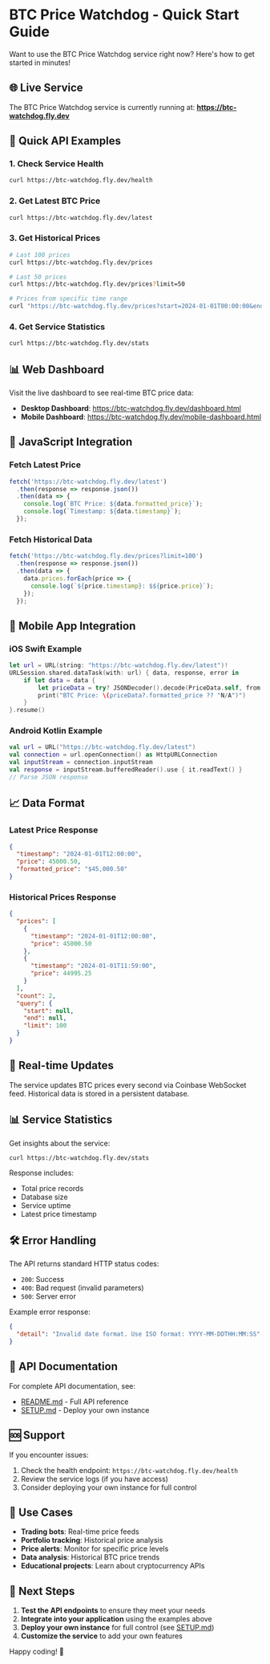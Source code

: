 # BTC Price Watchdog - Quick Start Guide

Want to use the BTC Price Watchdog service right now? Here's how to get started in minutes!

## 🌐 Live Service

The BTC Price Watchdog service is currently running at:
**https://btc-watchdog.fly.dev**

## 🚀 Quick API Examples

### 1. Check Service Health
```bash
curl https://btc-watchdog.fly.dev/health
```

### 2. Get Latest BTC Price
```bash
curl https://btc-watchdog.fly.dev/latest
```

### 3. Get Historical Prices
```bash
# Last 100 prices
curl https://btc-watchdog.fly.dev/prices

# Last 50 prices
curl https://btc-watchdog.fly.dev/prices?limit=50

# Prices from specific time range
curl "https://btc-watchdog.fly.dev/prices?start=2024-01-01T00:00:00&end=2024-01-02T00:00:00"
```

### 4. Get Service Statistics
```bash
curl https://btc-watchdog.fly.dev/stats
```

## 📊 Web Dashboard

Visit the live dashboard to see real-time BTC price data:
- **Desktop Dashboard**: https://btc-watchdog.fly.dev/dashboard.html
- **Mobile Dashboard**: https://btc-watchdog.fly.dev/mobile-dashboard.html

## 🔧 JavaScript Integration

### Fetch Latest Price
```javascript
fetch('https://btc-watchdog.fly.dev/latest')
  .then(response => response.json())
  .then(data => {
    console.log(`BTC Price: ${data.formatted_price}`);
    console.log(`Timestamp: ${data.timestamp}`);
  });
```

### Fetch Historical Data
```javascript
fetch('https://btc-watchdog.fly.dev/prices?limit=100')
  .then(response => response.json())
  .then(data => {
    data.prices.forEach(price => {
      console.log(`${price.timestamp}: $${price.price}`);
    });
  });
```

## 📱 Mobile App Integration

### iOS Swift Example
```swift
let url = URL(string: "https://btc-watchdog.fly.dev/latest")!
URLSession.shared.dataTask(with: url) { data, response, error in
    if let data = data {
        let priceData = try? JSONDecoder().decode(PriceData.self, from: data)
        print("BTC Price: \(priceData?.formatted_price ?? "N/A")")
    }
}.resume()
```

### Android Kotlin Example
```kotlin
val url = URL("https://btc-watchdog.fly.dev/latest")
val connection = url.openConnection() as HttpURLConnection
val inputStream = connection.inputStream
val response = inputStream.bufferedReader().use { it.readText() }
// Parse JSON response
```

## 📈 Data Format

### Latest Price Response
```json
{
  "timestamp": "2024-01-01T12:00:00",
  "price": 45000.50,
  "formatted_price": "$45,000.50"
}
```

### Historical Prices Response
```json
{
  "prices": [
    {
      "timestamp": "2024-01-01T12:00:00",
      "price": 45000.50
    },
    {
      "timestamp": "2024-01-01T11:59:00",
      "price": 44995.25
    }
  ],
  "count": 2,
  "query": {
    "start": null,
    "end": null,
    "limit": 100
  }
}
```

## 🔄 Real-time Updates

The service updates BTC prices every second via Coinbase WebSocket feed. Historical data is stored in a persistent database.

## 📊 Service Statistics

Get insights about the service:
```bash
curl https://btc-watchdog.fly.dev/stats
```

Response includes:
- Total price records
- Database size
- Service uptime
- Latest price timestamp

## 🛠️ Error Handling

The API returns standard HTTP status codes:
- `200`: Success
- `400`: Bad request (invalid parameters)
- `500`: Server error

Example error response:
```json
{
  "detail": "Invalid date format. Use ISO format: YYYY-MM-DDTHH:MM:SS"
}
```

## 🔗 API Documentation

For complete API documentation, see:
- [README.md](README.md) - Full API reference
- [SETUP.md](SETUP.md) - Deploy your own instance

## 🆘 Support

If you encounter issues:
1. Check the health endpoint: `https://btc-watchdog.fly.dev/health`
2. Review the service logs (if you have access)
3. Consider deploying your own instance for full control

## 🎯 Use Cases

- **Trading bots**: Real-time price feeds
- **Portfolio tracking**: Historical price analysis
- **Price alerts**: Monitor for specific price levels
- **Data analysis**: Historical BTC price trends
- **Educational projects**: Learn about cryptocurrency APIs

## 🚀 Next Steps

1. **Test the API endpoints** to ensure they meet your needs
2. **Integrate into your application** using the examples above
3. **Deploy your own instance** for full control (see [SETUP.md](SETUP.md))
4. **Customize the service** to add your own features

Happy coding! 🚀 